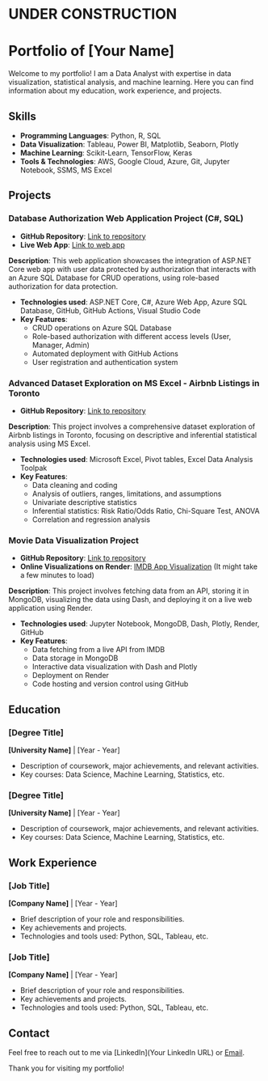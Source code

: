 # UNDER CONSTRUCTION

# Portfolio of [Your Name]

Welcome to my portfolio! I am a Data Analyst with expertise in data visualization, statistical analysis, and machine learning. Here you can find information about my education, work experience, and projects.

## Skills

- **Programming Languages**: Python, R, SQL
- **Data Visualization**: Tableau, Power BI, Matplotlib, Seaborn, Plotly
- **Machine Learning**: Scikit-Learn, TensorFlow, Keras
- **Tools & Technologies**: AWS, Google Cloud, Azure, Git, Jupyter Notebook, SSMS, MS Excel


## Projects

### Database Authorization Web Application Project (C#, SQL)

- **GitHub Repository**: [Link to repository](https://github.com/brandaovh/aspnet-core-auth-sqldb)
- **Live Web App**: [Link to web app](https://victordotnetsql.azurewebsites.net/)

**Description**: This web application showcases the integration of ASP.NET Core web app with user data protected by authorization that interacts with an Azure SQL Database for CRUD operations, using role-based authorization for data protection.

- **Technologies used**: ASP.NET Core, C#, Azure Web App, Azure SQL Database, GitHub, GitHub Actions, Visual Studio Code
- **Key Features**:
  - CRUD operations on Azure SQL Database
  - Role-based authorization with different access levels (User, Manager, Admin)
  - Automated deployment with GitHub Actions
  - User registration and authentication system


### Advanced Dataset Exploration on MS Excel - Airbnb Listings in Toronto

- **GitHub Repository**: [Link to repository](https://github.com/brandaovh/excel-dataset-exploration)

**Description**: This project involves a comprehensive dataset exploration of Airbnb listings in Toronto, focusing on descriptive and inferential statistical analysis using MS Excel.

- **Technologies used**: Microsoft Excel, Pivot tables, Excel Data Analysis Toolpak
- **Key Features**:
  - Data cleaning and coding
  - Analysis of outliers, ranges, limitations, and assumptions
  - Univariate descriptive statistics
  - Inferential statistics: Risk Ratio/Odds Ratio, Chi-Square Test, ANOVA
  - Correlation and regression analysis

### Movie Data Visualization Project

- **GitHub Repository**: [Link to repository](https://github.com/brandaovh/imdb-data-visualization-webapp)
- **Online Visualizations on Render**: [IMDB App Visualization](https://imdb-app-6o3o.onrender.com) (It might take a few minutes to load)

**Description**: This project involves fetching data from an API, storing it in MongoDB, visualizing the data using Dash, and deploying it on a live web application using Render.

- **Technologies used**: Jupyter Notebook, MongoDB, Dash, Plotly, Render, GitHub
- **Key Features**:
  - Data fetching from a live API from IMDB
  - Data storage in MongoDB
  - Interactive data visualization with Dash and Plotly
  - Deployment on Render
  - Code hosting and version control using GitHub


## Education

### [Degree Title]
**[University Name]** | [Year - Year]

- Description of coursework, major achievements, and relevant activities.
- Key courses: Data Science, Machine Learning, Statistics, etc.

### [Degree Title]
**[University Name]** | [Year - Year]

- Description of coursework, major achievements, and relevant activities.
- Key courses: Data Science, Machine Learning, Statistics, etc.

## Work Experience

### [Job Title]
**[Company Name]** | [Year - Year]

- Brief description of your role and responsibilities.
- Key achievements and projects.
- Technologies and tools used: Python, SQL, Tableau, etc.

### [Job Title]
**[Company Name]** | [Year - Year]

- Brief description of your role and responsibilities.
- Key achievements and projects.
- Technologies and tools used: Python, SQL, Tableau, etc.

## Contact

Feel free to reach out to me via [LinkedIn](Your LinkedIn URL) or [Email](mailto:YourEmail@example.com).

Thank you for visiting my portfolio!
